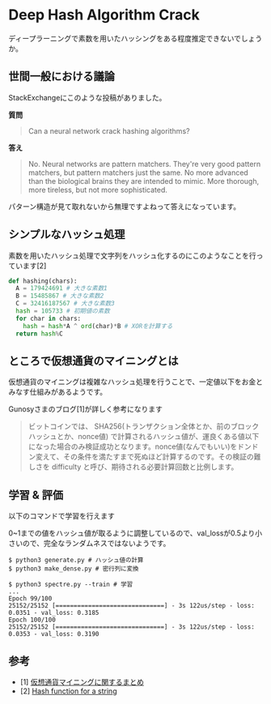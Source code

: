 # Deep Hash Algorithm Crack

ディープラーニングで素数を用いたハッシングをある程度推定できないでしょうか。  

## 世間一般における議論
StackExchangeにこのような投稿がありました。  

**質問**  
> Can a neural network crack hashing algorithms?

**答え**  
> No.
> Neural networks are pattern matchers. They're very good pattern matchers, but pattern matchers just the same. No more advanced than the biological brains they are intended to mimic. More thorough, more tireless, but not more sophisticated.

パターン構造が見て取れないから無理ですよねって答えになっています。  

## シンプルなハッシュ処理
素数を用いたハッシュ処理で文字列をハッシュ化するのにこのようなことを行っています[2]  
```python
def hashing(chars):
  A = 179424691 # 大きな素数1
  B = 15485867 # 大きな素数2
  C = 32416187567 # 大きな素数3
  hash = 105733 # 初期値の素数
  for char in chars:
    hash = hash*A ^ ord(char)*B # XORを計算する
  return hash%C
```

## ところで仮想通貨のマイニングとは
仮想通貨のマイニングは複雑なハッシュ処理を行うことで、一定値以下をお金とみなす仕組みがあるようです。  

Gunosyさまのブログ[1]が詳しく参考になります
> ビットコインでは、 SHA256(トランザクション全体とか、前のブロックハッシュとか、nonce値) で計算されるハッシュ値が、運良くある値以下になった場合のみ検証成功となります。nonce値(なんでもいい)をドンドン変えて、その条件を満たすまで死ぬほど計算するのです。その検証の難しさを difficulty と呼び、期待される必要計算回数と比例します。

## 学習 & 評価
以下のコマンドで学習を行えます  

0~1までの値をハッシュ値が取るように調整しているので、val_lossが0.5より小さいので、完全なランダムネスではないようです。  

```console
$ python3 generate.py # ハッシュ値の計算
$ python3 make_dense.py # 密行列に変換

$ python3 spectre.py --train # 学習
...
Epoch 99/100
25152/25152 [==============================] - 3s 122us/step - loss: 0.0351 - val_loss: 0.3185
Epoch 100/100
25152/25152 [==============================] - 3s 122us/step - loss: 0.0353 - val_loss: 0.3190
```

## 参考
- [1] [仮想通貨マイニングに関するまとめ](http://tech.gunosy.io/entry/crypto-mining-summary)
- [2] [Hash function for a string](https://stackoverflow.com/questions/8317508/hash-function-for-a-string)
